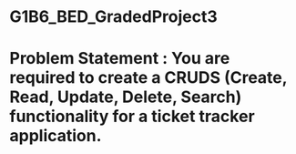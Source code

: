# G1B6_BED_GradedProject3
# Problem Statement : You are required to create a CRUDS (Create, Read, Update, Delete, Search) functionality for a ticket tracker application.
